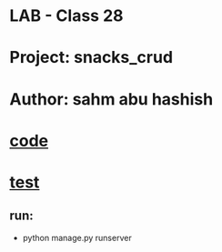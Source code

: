 # LAB - Class 28

# Project: snacks_crud

# Author: sahm abu hashish

# [code](./manage.py)

# [test](./snacks/tests.py)


## run: 

- python manage.py runserver